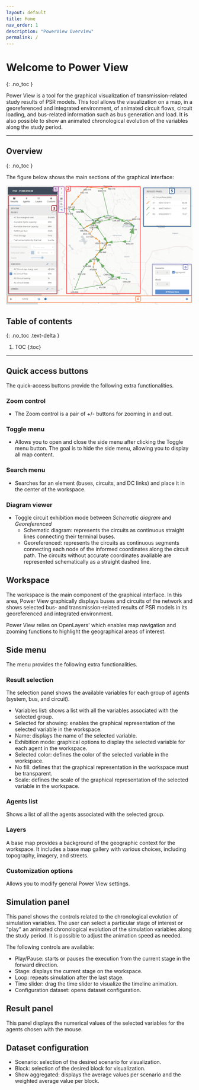 ```yaml
---
layout: default
title: Home
nav_order: 1
description: "PowerView Overview"
permalink: /
---
```


# Welcome to Power View
{: .no_toc }

Power View is a tool for the graphical visualization of transmission-related study results of PSR models. This tool allows the visualization on a map, in a georeferenced and integrated environment, of animated circuit flows, circuit loading, and bus-related information such as bus generation and load. It is also possible to show an animated chronological evolution of the variables along the study period.

---

## Overview
{: .no_toc }

The figure below shows the main sections of the graphical interface:
<div style="text-align:center">
    <img src="images/powerview_img_sections.png" />
</div>

## Table of contents
{: .no_toc .text-delta }

1. TOC
{:toc}
---

## Quick access buttons
The quick-access buttons provide the following extra functionalities.

### Zoom control
* The Zoom control is a pair of +/- buttons for zooming in and out.

### Toggle menu
* Allows you to open and close the side menu after clicking the Toggle menu button. The goal is to hide the side menu, allowing you to display all map content.

### Search menu
* Searches for an element (buses, circuits, and DC links) and place it in the center of the workspace.

### Diagram viewer
* Toggle circuit exhibition mode between *Schematic diagram* and *Georeferenced*
    * Schematic diagram: represents the circuits as continuous straight lines connecting their terminal buses.
    * Georeferenced: represents the circuits as continuous segments connecting each node of the informed coordinates along the circuit path. The circuits without accurate coordinates available are represented schematically as a straight dashed line.


## Workspace
The workspace is the main component of the graphical interface. In this area, Power View graphically displays buses and circuits of the network and shows selected bus- and transmission-related results of PSR models in its georeferenced and integrated environment.

Power View relies on OpenLayers' which enables map navigation and zooming functions to highlight the geographical areas of interest.

## Side menu
The menu provides the following extra functionalities.

### Result selection

The selection panel shows the available variables for each group of agents (system, bus, and circuit).

* Variables list: shows a list with all the variables associated with the selected group.
* Selected for showing: enables the graphical representation of the selected variable in the workspace.
* Name: displays the name of the selected variable.
* Exhibition mode: graphical options to display the selected variable for each agent in the workspace.
* Selected color: defines the color of the selected variable in the workspace.
* No fill: defines that the graphical representation in the workspace must be transparent.
* Scale: defines the scale of the graphical representation of the selected variable in the workspace.
	
### Agents list
Shows a list of all the agents associated with the selected group.

### Layers
A base map provides a background of the geographic context for the workspace. It includes a base map gallery with various choices, including topography, imagery, and streets.

### Customization options
Allows you to modify general Power View settings.
	
## Simulation panel
This panel shows the controls related to the chronological evolution of simulation variables. The user can select a particular stage of interest or "play" an animated chronological evolution of the simulation variables along the study period. It is possible to adjust the animation speed as needed.

The following controls are available:
* Play/Pause: starts or pauses the execution from the current stage in the forward direction.
* Stage: displays the current stage on the workspace.
* Loop: repeats simulation after the last stage.
* Time slider: drag the time slider to visualize the timeline animation.
* Configuration dataset: opens dataset configuration.

## Result panel
This panel displays the numerical values of the selected variables for the agents chosen with the mouse.

## Dataset configuration 
* Scenario: selection of the desired scenario for visualization.
* Block: selection of the desired block for visualization.
* Show aggregated: displays the average values per scenario and the weighted average value per block.
